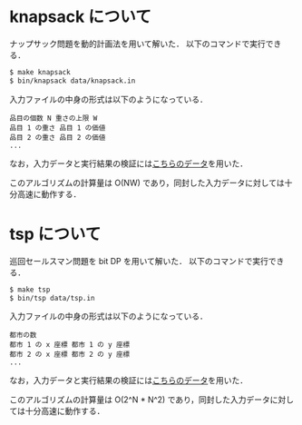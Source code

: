 # knapsack について

ナップサック問題を動的計画法を用いて解いた．
以下のコマンドで実行できる．

```bash
$ make knapsack
$ bin/knapsack data/knapsack.in
```

入力ファイルの中身の形式は以下のようになっている．

```
品目の個数 N 重さの上限 W
品目 1 の重さ 品目 1 の価値
品目 2 の重さ 品目 2 の価値
...
```

なお，入力データと実行結果の検証には[こちらのデータ](https://atcoder.jp/contests/abc032/tasks/abc032_d)を用いた．

このアルゴリズムの計算量は O(NW) であり，同封した入力データに対しては十分高速に動作する．

# tsp について

巡回セールスマン問題を bit DP を用いて解いた．
以下のコマンドで実行できる．

```bash
$ make tsp
$ bin/tsp data/tsp.in
```

入力ファイルの中身の形式は以下のようになっている．

```
都市の数
都市 1 の x 座標 都市 1 の y 座標
都市 2 の x 座標 都市 2 の y 座標
...
```

なお，入力データと実行結果の検証には[こちらのデータ](https://atcoder.jp/contests/tessoku-book/tasks/tessoku_book_cv)を用いた．

このアルゴリズムの計算量は O(2^N \* N^2) であり，同封した入力データに対しては十分高速に動作する．

